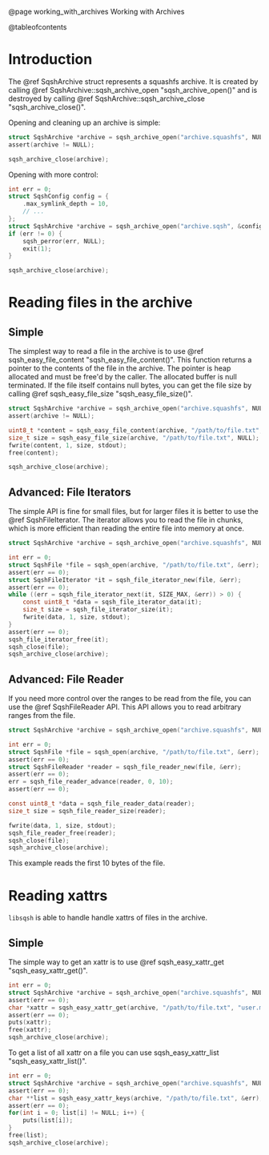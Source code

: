 @page working_with_archives Working with Archives

@tableofcontents

# Introduction

The @ref SqshArchive struct represents a squashfs archive. It is
created by calling
@ref SqshArchive::sqsh_archive_open "sqsh_archive_open()" and is destroyed by calling
@ref SqshArchive::sqsh_archive_close "sqsh_archive_close()". 

Opening and cleaning up an archive is simple:
```c
struct SqshArchive *archive = sqsh_archive_open("archive.squashfs", NULL, NULL);
assert(archive != NULL);

sqsh_archive_close(archive);
```

Opening with more control:
```c
int err = 0;
struct SqshConfig config = {
	.max_symlink_depth = 10,
	// ...
};
struct SqshArchive *archive = sqsh_archive_open("archive.sqsh", &config, &err);
if (err != 0) {
	sqsh_perror(err, NULL);
	exit(1);
}

sqsh_archive_close(archive);
```

# Reading files in the archive

## Simple

The simplest way to read a file in the archive is to use
@ref sqsh_easy_file_content "sqsh_easy_file_content()". This function 
returns a pointer to the contents of the file in the archive. The pointer 
is heap allocated and must be free'd by the caller. The allocated buffer is
null terminated. If the file itself contains null bytes, you can get the 
file size by calling @ref sqsh_easy_file_size "sqsh_easy_file_size()".

```c
struct SqshArchive *archive = sqsh_archive_open("archive.squashfs", NULL, NULL);
assert(archive != NULL);

uint8_t *content = sqsh_easy_file_content(archive, "/path/to/file.txt", NULL);
size_t size = sqsh_easy_file_size(archive, "/path/to/file.txt", NULL);
fwrite(content, 1, size, stdout);
free(content);

sqsh_archive_close(archive);
```

## Advanced: File Iterators

The simple API is fine for small files, but for larger files it is better
to use the @ref SqshFileIterator. The iterator allows you to read the file
in chunks, which is more efficient than reading the entire file into memory
at once.

```c
struct SqshArchive *archive = sqsh_archive_open("archive.squashfs", NULL, NULL);

int err = 0;
struct SqshFile *file = sqsh_open(archive, "/path/to/file.txt", &err);
assert(err == 0);
struct SqshFileIterator *it = sqsh_file_iterator_new(file, &err);
assert(err == 0);
while ((err = sqsh_file_iterator_next(it, SIZE_MAX, &err)) > 0) {
	const uint8_t *data = sqsh_file_iterator_data(it);
	size_t size = sqsh_file_iterator_size(it);
	fwrite(data, 1, size, stdout);
}
assert(err == 0);
sqsh_file_iterator_free(it);
sqsh_close(file);
sqsh_archive_close(archive);
```

## Advanced: File Reader

If you need more control over the ranges to be read from the file, you can use 
the @ref SqshFileReader API. This API allows you to read arbitrary ranges from
the file.

```c 
struct SqshArchive *archive = sqsh_archive_open("archive.squashfs", NULL, NULL);

int err = 0;
struct SqshFile *file = sqsh_open(archive, "/path/to/file.txt", &err);
assert(err == 0);
struct SqshFileReader *reader = sqsh_file_reader_new(file, &err);
assert(err == 0);
err = sqsh_file_reader_advance(reader, 0, 10);
assert(err == 0);

const uint8_t *data = sqsh_file_reader_data(reader);
size_t size = sqsh_file_reader_size(reader);

fwrite(data, 1, size, stdout);
sqsh_file_reader_free(reader);
sqsh_close(file);
sqsh_archive_close(archive);
```

This example reads the first 10 bytes of the file.

# Reading xattrs

`libsqsh` is able to handle handle xattrs of files in the archive.

## Simple

The simple way to get an xattr is to use @ref sqsh_easy_xattr_get "sqsh_easy_xattr_get()".

```c
int err = 0;
struct SqshArchive *archive = sqsh_archive_open("archive.squashfs", NULL, NULL);
assert(err == 0);
char *xattr = sqsh_easy_xattr_get(archive, "/path/to/file.txt", "user.myxattr", &err);
assert(err == 0);
puts(xattr);
free(xattr);
sqsh_archive_close(archive);
```

To get a list of all xattr on a file you can use sqsh_easy_xattr_list "sqsh_easy_xattr_list()".

```c
int err = 0;
struct SqshArchive *archive = sqsh_archive_open("archive.squashfs", NULL, NULL);
assert(err == 0);
char **list = sqsh_easy_xattr_keys(archive, "/path/to/file.txt", &err);
assert(err == 0);
for(int i = 0; list[i] != NULL; i++) {
	puts(list[i]);
}
free(list);
sqsh_archive_close(archive);
```
